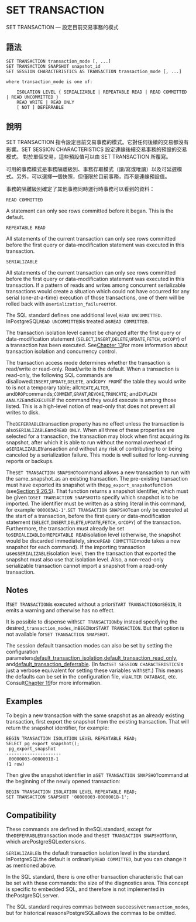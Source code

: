 # SET TRANSACTION

SET TRANSACTION — 設定目前交易事務的模式

## 語法

```text
SET TRANSACTION transaction_mode [, ...]
SET TRANSACTION SNAPSHOT snapshot_id
SET SESSION CHARACTERISTICS AS TRANSACTION transaction_mode [, ...]

where transaction_mode is one of:

    ISOLATION LEVEL { SERIALIZABLE | REPEATABLE READ | READ COMMITTED | READ UNCOMMITTED }
    READ WRITE | READ ONLY
    [ NOT ] DEFERRABLE
```

## 說明

SET TRANSACTION 指令設定目前交易事務的模式。它對任何後續的交易都沒有影響。SET SESSION CHARACTERISTICS 設定連線後續交易事務的預設的交易模式。 對於單個交易，這些預設值可以由 SET TRANSACTION 所覆寫。

可用的事務模式是事務隔離級別、事務存取模式（讀/寫或唯讀）以及可延遲模式。另外，可以選擇一個快照，但僅限於目前事務，而不是連線預設值。

事務的隔離級別確定了其他事務同時運行時事務可以看到的資料：

`READ COMMITTED`

A statement can only see rows committed before it began. This is the default.

`REPEATABLE READ`

All statements of the current transaction can only see rows committed before the first query or data-modification statement was executed in this transaction.

`SERIALIZABLE`

All statements of the current transaction can only see rows committed before the first query or data-modification statement was executed in this transaction. If a pattern of reads and writes among concurrent serializable transactions would create a situation which could not have occurred for any serial \(one-at-a-time\) execution of those transactions, one of them will be rolled back with a`serialization_failure`error.

The SQL standard defines one additional level,`READ UNCOMMITTED`. InPostgreSQL`READ UNCOMMITTED`is treated as`READ COMMITTED`.

The transaction isolation level cannot be changed after the first query or data-modification statement \(`SELECT`,`INSERT`,`DELETE`,`UPDATE`,`FETCH`, or`COPY`\) of a transaction has been executed. See[Chapter 13](https://www.postgresql.org/docs/10/static/mvcc.html)for more information about transaction isolation and concurrency control.

The transaction access mode determines whether the transaction is read/write or read-only. Read/write is the default. When a transaction is read-only, the following SQL commands are disallowed:`INSERT`,`UPDATE`,`DELETE`, and`COPY FROM`if the table they would write to is not a temporary table; all`CREATE`,`ALTER`, and`DROP`commands;`COMMENT`,`GRANT`,`REVOKE`,`TRUNCATE`; and`EXPLAIN ANALYZE`and`EXECUTE`if the command they would execute is among those listed. This is a high-level notion of read-only that does not prevent all writes to disk.

The`DEFERRABLE`transaction property has no effect unless the transaction is also`SERIALIZABLE`and`READ ONLY`. When all three of these properties are selected for a transaction, the transaction may block when first acquiring its snapshot, after which it is able to run without the normal overhead of a`SERIALIZABLE`transaction and without any risk of contributing to or being canceled by a serialization failure. This mode is well suited for long-running reports or backups.

The`SET TRANSACTION SNAPSHOT`command allows a new transaction to run with the same\_snapshot\_as an existing transaction. The pre-existing transaction must have exported its snapshot with the`pg_export_snapshot`function \(see[Section 9.26.5](https://www.postgresql.org/docs/10/static/functions-admin.html#FUNCTIONS-SNAPSHOT-SYNCHRONIZATION)\). That function returns a snapshot identifier, which must be given to`SET TRANSACTION SNAPSHOT`to specify which snapshot is to be imported. The identifier must be written as a string literal in this command, for example`'000003A1-1'`.`SET TRANSACTION SNAPSHOT`can only be executed at the start of a transaction, before the first query or data-modification statement \(`SELECT`,`INSERT`,`DELETE`,`UPDATE`,`FETCH`, or`COPY`\) of the transaction. Furthermore, the transaction must already be set to`SERIALIZABLE`or`REPEATABLE READ`isolation level \(otherwise, the snapshot would be discarded immediately, since`READ COMMITTED`mode takes a new snapshot for each command\). If the importing transaction uses`SERIALIZABLE`isolation level, then the transaction that exported the snapshot must also use that isolation level. Also, a non-read-only serializable transaction cannot import a snapshot from a read-only transaction.

## Notes

If`SET TRANSACTION`is executed without a prior`START TRANSACTION`or`BEGIN`, it emits a warning and otherwise has no effect.

It is possible to dispense with`SET TRANSACTION`by instead specifying the desired\_`transaction_modes`\_in`BEGIN`or`START TRANSACTION`. But that option is not available for`SET TRANSACTION SNAPSHOT`.

The session default transaction modes can also be set by setting the configuration parameters[default\_transaction\_isolation](https://www.postgresql.org/docs/10/static/runtime-config-client.html#GUC-DEFAULT-TRANSACTION-ISOLATION),[default\_transaction\_read\_only](https://www.postgresql.org/docs/10/static/runtime-config-client.html#GUC-DEFAULT-TRANSACTION-READ-ONLY), and[default\_transaction\_deferrable](https://www.postgresql.org/docs/10/static/runtime-config-client.html#GUC-DEFAULT-TRANSACTION-DEFERRABLE). \(In fact`SET SESSION CHARACTERISTICS`is just a verbose equivalent for setting these variables with`SET`.\) This means the defaults can be set in the configuration file, via`ALTER DATABASE`, etc. Consult[Chapter 19](https://www.postgresql.org/docs/10/static/runtime-config.html)for more information.

## Examples

To begin a new transaction with the same snapshot as an already existing transaction, first export the snapshot from the existing transaction. That will return the snapshot identifier, for example:

```text
BEGIN TRANSACTION ISOLATION LEVEL REPEATABLE READ;
SELECT pg_export_snapshot();
 pg_export_snapshot
---------------------
 00000003-0000001B-1
(1 row)
```

Then give the snapshot identifier in a`SET TRANSACTION SNAPSHOT`command at the beginning of the newly opened transaction:

```text
BEGIN TRANSACTION ISOLATION LEVEL REPEATABLE READ;
SET TRANSACTION SNAPSHOT '00000003-0000001B-1';
```

## Compatibility

These commands are defined in theSQLstandard, except for the`DEFERRABLE`transaction mode and the`SET TRANSACTION SNAPSHOT`form, which arePostgreSQLextensions.

`SERIALIZABLE`is the default transaction isolation level in the standard. InPostgreSQLthe default is ordinarily`READ COMMITTED`, but you can change it as mentioned above.

In the SQL standard, there is one other transaction characteristic that can be set with these commands: the size of the diagnostics area. This concept is specific to embedded SQL, and therefore is not implemented in thePostgreSQLserver.

The SQL standard requires commas between successive`transaction_modes`, but for historical reasonsPostgreSQLallows the commas to be omitted.

